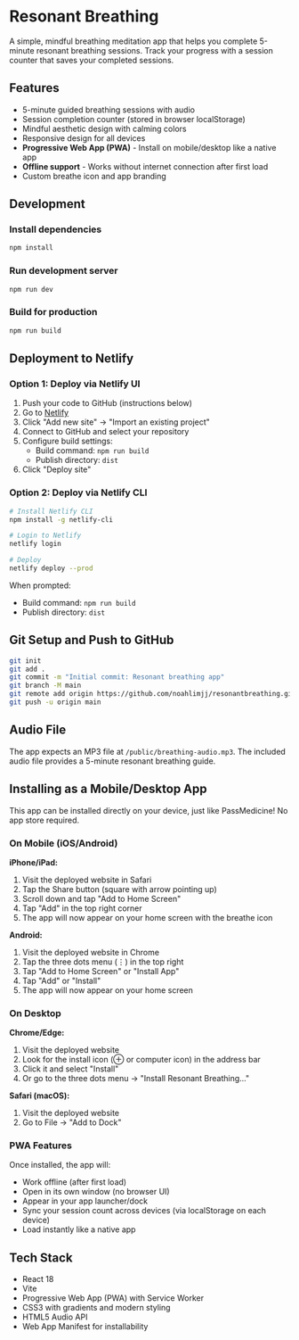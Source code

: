 # Resonant Breathing

A simple, mindful breathing meditation app that helps you complete 5-minute resonant breathing sessions. Track your progress with a session counter that saves your completed sessions.

## Features

- 5-minute guided breathing sessions with audio
- Session completion counter (stored in browser localStorage)
- Mindful aesthetic design with calming colors
- Responsive design for all devices
- **Progressive Web App (PWA)** - Install on mobile/desktop like a native app
- **Offline support** - Works without internet connection after first load
- Custom breathe icon and app branding

## Development

### Install dependencies
```bash
npm install
```

### Run development server
```bash
npm run dev
```

### Build for production
```bash
npm run build
```

## Deployment to Netlify

### Option 1: Deploy via Netlify UI

1. Push your code to GitHub (instructions below)
2. Go to [Netlify](https://app.netlify.com/)
3. Click "Add new site" → "Import an existing project"
4. Connect to GitHub and select your repository
5. Configure build settings:
   - Build command: `npm run build`
   - Publish directory: `dist`
6. Click "Deploy site"

### Option 2: Deploy via Netlify CLI

```bash
# Install Netlify CLI
npm install -g netlify-cli

# Login to Netlify
netlify login

# Deploy
netlify deploy --prod
```

When prompted:
- Build command: `npm run build`
- Publish directory: `dist`

## Git Setup and Push to GitHub

```bash
git init
git add .
git commit -m "Initial commit: Resonant breathing app"
git branch -M main
git remote add origin https://github.com/noahlimjj/resonantbreathing.git
git push -u origin main
```

## Audio File

The app expects an MP3 file at `/public/breathing-audio.mp3`. The included audio file provides a 5-minute resonant breathing guide.

## Installing as a Mobile/Desktop App

This app can be installed directly on your device, just like PassMedicine! No app store required.

### On Mobile (iOS/Android)

**iPhone/iPad:**
1. Visit the deployed website in Safari
2. Tap the Share button (square with arrow pointing up)
3. Scroll down and tap "Add to Home Screen"
4. Tap "Add" in the top right corner
5. The app will now appear on your home screen with the breathe icon

**Android:**
1. Visit the deployed website in Chrome
2. Tap the three dots menu (⋮) in the top right
3. Tap "Add to Home Screen" or "Install App"
4. Tap "Add" or "Install"
5. The app will now appear on your home screen

### On Desktop

**Chrome/Edge:**
1. Visit the deployed website
2. Look for the install icon (⊕ or computer icon) in the address bar
3. Click it and select "Install"
4. Or go to the three dots menu → "Install Resonant Breathing..."

**Safari (macOS):**
1. Visit the deployed website
2. Go to File → "Add to Dock"

### PWA Features

Once installed, the app will:
- Work offline (after first load)
- Open in its own window (no browser UI)
- Appear in your app launcher/dock
- Sync your session count across devices (via localStorage on each device)
- Load instantly like a native app

## Tech Stack

- React 18
- Vite
- Progressive Web App (PWA) with Service Worker
- CSS3 with gradients and modern styling
- HTML5 Audio API
- Web App Manifest for installability
